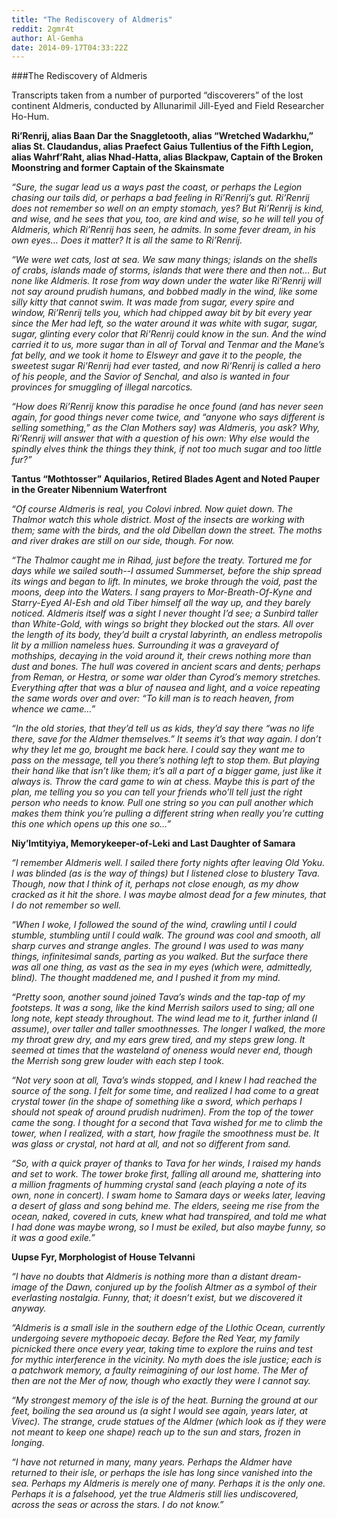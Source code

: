 ```yaml
---
title: "The Rediscovery of Aldmeris"
reddit: 2gmr4t
author: Al-Gemha
date: 2014-09-17T04:33:22Z
---
```


###The Rediscovery of Aldmeris

Transcripts taken from a number of purported “discoverers” of the lost continent Aldmeris, conducted by Allunarimil Jill-Eyed and Field Researcher Ho-Hum.

**Ri’Renrij, alias Baan Dar the Snaggletooth, alias “Wretched Wadarkhu,” alias St. Claudandus, alias Praefect Gaius Tullentius of the Fifth Legion, alias Wahrf’Raht, alias Nhad-Hatta, alias Blackpaw, Captain of the Broken Moonstring and former Captain of the Skainsmate**

*“Sure, the sugar lead us a ways past the coast, or perhaps the Legion chasing our tails did, or perhaps a bad feeling in Ri’Renrij’s gut. Ri’Renrij does not remember so well on an empty stomach, yes? But Ri’Renrij is kind, and wise, and he sees that you, too, are kind and wise, so he will tell you of Aldmeris, which Ri’Renrij has seen, he admits. In some fever dream, in his own eyes… Does it matter? It is all the same to Ri’Renrij.*

*“We were wet cats, lost at sea. We saw many things; islands on the shells of crabs, islands made of storms, islands that were there and then not… But none like Aldmeris. It rose from way down under the water like Ri’Renrij will not say around prudish humans, and bobbed madly in the wind, like some silly kitty that cannot swim. It was made from sugar, every spire and window, Ri’Renrij tells you, which had chipped away bit by bit every year since the Mer had left, so the water around it was white with sugar, sugar, sugar, glinting every color that Ri’Renrij could know in the sun. And the wind carried it to us, more sugar than in all of Torval and Tenmar and the Mane’s fat belly, and we took it home to Elsweyr and gave it to the people, the sweetest sugar Ri’Renrij had ever tasted, and now Ri’Renrij is called a hero of his people, and the Savior of Senchal, and also is wanted in four provinces for smuggling of illegal narcotics.*

*“How does Ri’Renrij know this paradise he once found (and has never seen again, for good things never come twice, and “anyone who says different is selling something,” as the Clan Mothers say) was Aldmeris, you ask? Why, Ri’Renrij will answer that with a question of his own: Why else would the spindly elves think the things they think, if not too much sugar and too little fur?”*

**Tantus “Mothtosser” Aquilarios, Retired Blades Agent and Noted Pauper in the Greater Nibennium Waterfront**

*“Of course Aldmeris is real, you Colovi inbred. Now quiet down. The Thalmor watch this whole district. Most of the insects are working with them; same with the birds, and the old Dibellan down the street. The moths and river drakes are still on our side, though. For now.*

*“The Thalmor caught me in Rihad, just before the treaty. Tortured me for days while we sailed south--I assumed Summerset, before the ship spread its wings and began to lift. In minutes, we broke through the void, past the moons, deep into the Waters. I sang prayers to Mor-Breath-Of-Kyne and Starry-Eyed Al-Esh and old Tiber himself all the way up, and they barely noticed. Aldmeris itself was a sight I never thought I’d see; a Sunbird taller than White-Gold, with wings so bright they blocked out the stars. All over the length of its body, they’d built a crystal labyrinth, an endless metropolis lit by a million nameless hues. Surrounding it was a graveyard of mothships, decaying in the void around it, their crews nothing more than dust and bones. The hull was covered in ancient scars and dents; perhaps from Reman, or Hestra, or some war older than Cyrod’s memory stretches. Everything after that was a blur of nausea and light, and a voice repeating the same words over and over: “To kill man is to reach heaven, from whence we came…”*

*“In the old stories, that they’d tell us as kids, they’d say there “was no life there, save for the Aldmer themselves.” It seems it’s that way again. I don’t why they let me go, brought me back here. I could say they want me to pass on the message, tell you there’s nothing left to stop them. But playing their hand like that isn’t like them; it’s all a part of a bigger game, just like it always is. Throw the card game to win at chess. Maybe this is part of the plan, me telling you so you can tell your friends who’ll tell just the right person who needs to know. Pull one string so you can pull another which makes them think you’re pulling a different string when really you’re cutting this one which opens up this one so…”*

**Niy’Imtityiya, Memorykeeper-of-Leki and Last Daughter of Samara**

*“I remember Aldmeris well. I sailed there forty nights after leaving Old Yoku. I was blinded (as is the way of things) but I listened close to blustery Tava. Though, now that I think of it, perhaps not close enough, as my dhow cracked as it hit the shore. I was maybe almost dead for a few minutes, that I do not remember so well.*

*“When I woke, I followed the sound of the wind, crawling until I could stumble, stumbling until I could walk. The ground was cool and smooth, all sharp curves and strange angles. The ground I was used to was many things, infinitesimal sands, parting as you walked. But the surface there was all one thing, as vast as the sea in my eyes (which were, admittedly, blind). The thought maddened me, and I pushed it from my mind.*

*“Pretty soon, another sound joined Tava’s winds and the tap-tap of my footsteps. It was a song, like the kind Merrish sailors used to sing; all one long note, kept steady throughout. The wind lead me to it, further inland (I assume), over taller and taller smoothnesses. The longer I walked, the more my throat grew dry, and my ears grew tired, and my steps grew long. It seemed at times that the wasteland of oneness would never end, though the Merrish song grew louder with each step I took.*

*“Not very soon at all, Tava’s winds stopped, and I knew I had reached the source of the song. I felt for some time, and realized I had come to a great crystal tower (in the shape of something like a sword, which perhaps I should not speak of around prudish nudrimen). From the top of the tower came the song. I thought for a second that Tava wished for me to climb the tower, when I realized, with a start, how fragile the smoothness must be. It was glass or crystal, not hard at all, and not so different from sand.*

*“So, with a quick prayer of thanks to Tava for her winds, I raised my hands and set to work. The tower broke first, falling all around me, shattering into a million fragments of humming crystal sand (each playing a note of its own, none in concert). I swam home to Samara days or weeks later, leaving a desert of glass and song behind me. The elders, seeing me rise from the ocean, naked, covered in cuts, knew what had transpired, and told me what I had done was maybe wrong, so I must be exiled, but also maybe funny, so it was a good exile.”*

**Uupse Fyr, Morphologist of House Telvanni**

*“I have no doubts that Aldmeris is nothing more than a distant dream-image of the Dawn, conjured up by the foolish Altmer as a symbol of their everlasting nostalgia. Funny, that; it doesn’t exist, but we discovered it anyway.*

*“Aldmeris is a small isle in the southern edge of the Llothic Ocean, currently undergoing severe mythopoeic decay. Before the Red Year, my family picnicked there once every year, taking time to explore the ruins and test for mythic interference in the vicinity. No myth does the isle justice; each is a patchwork memory, a faulty reimagining of our lost home. The Mer of then are not the Mer of now, though who exactly they were I cannot say.*

*“My strongest memory of the isle is of the heat. Burning the ground at our feet, boiling the sea around us (a sight I would see again, years later, at Vivec). The strange, crude statues of the Aldmer (which look as if they were not meant to keep one shape) reach up to the sun and stars, frozen in longing.*

*“I have not returned in many, many years. Perhaps the Aldmer have returned to their isle, or perhaps the isle has long since vanished into the sea. Perhaps my Aldmeris is merely one of many. Perhaps it is the only one. Perhaps it is a falsehood, yet the true Aldmeris still lies undiscovered, across the seas or across the stars. I do not know.”*


